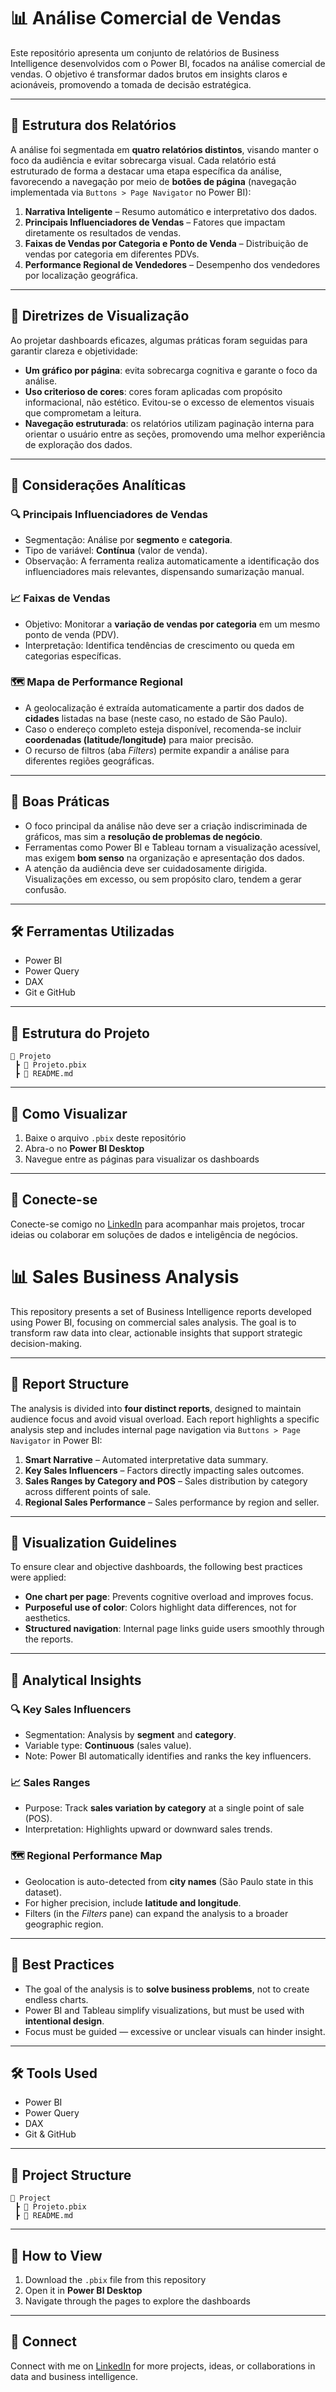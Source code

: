 # 📊 Análise Comercial de Vendas

Este repositório apresenta um conjunto de relatórios de Business Intelligence desenvolvidos com o Power BI, focados na análise comercial de vendas. O objetivo é transformar dados brutos em insights claros e acionáveis, promovendo a tomada de decisão estratégica.

---

## 📁 Estrutura dos Relatórios

A análise foi segmentada em **quatro relatórios distintos**, visando manter o foco da audiência e evitar sobrecarga visual. Cada relatório está estruturado de forma a destacar uma etapa específica da análise, favorecendo a navegação por meio de **botões de página** (navegação implementada via `Buttons > Page Navigator` no Power BI):

1. **Narrativa Inteligente** – Resumo automático e interpretativo dos dados.
2. **Principais Influenciadores de Vendas** – Fatores que impactam diretamente os resultados de vendas.
3. **Faixas de Vendas por Categoria e Ponto de Venda** – Distribuição de vendas por categoria em diferentes PDVs.
4. **Performance Regional de Vendedores** – Desempenho dos vendedores por localização geográfica.

---

## 🎯 Diretrizes de Visualização

Ao projetar dashboards eficazes, algumas práticas foram seguidas para garantir clareza e objetividade:

- **Um gráfico por página**: evita sobrecarga cognitiva e garante o foco da análise.
- **Uso criterioso de cores**: cores foram aplicadas com propósito informacional, não estético. Evitou-se o excesso de elementos visuais que comprometam a leitura.
- **Navegação estruturada**: os relatórios utilizam paginação interna para orientar o usuário entre as seções, promovendo uma melhor experiência de exploração dos dados.

---

## 🧠 Considerações Analíticas

### 🔍 Principais Influenciadores de Vendas
- Segmentação: Análise por **segmento** e **categoria**.
- Tipo de variável: **Contínua** (valor de venda).
- Observação: A ferramenta realiza automaticamente a identificação dos influenciadores mais relevantes, dispensando sumarização manual.

### 📈 Faixas de Vendas
- Objetivo: Monitorar a **variação de vendas por categoria** em um mesmo ponto de venda (PDV).
- Interpretação: Identifica tendências de crescimento ou queda em categorias específicas.

### 🗺️ Mapa de Performance Regional
- A geolocalização é extraída automaticamente a partir dos dados de **cidades** listadas na base (neste caso, no estado de São Paulo).
- Caso o endereço completo esteja disponível, recomenda-se incluir **coordenadas (latitude/longitude)** para maior precisão.
- O recurso de filtros (aba *Filters*) permite expandir a análise para diferentes regiões geográficas.

---

## 🧩 Boas Práticas

- O foco principal da análise não deve ser a criação indiscriminada de gráficos, mas sim a **resolução de problemas de negócio**.
- Ferramentas como Power BI e Tableau tornam a visualização acessível, mas exigem **bom senso** na organização e apresentação dos dados.
- A atenção da audiência deve ser cuidadosamente dirigida. Visualizações em excesso, ou sem propósito claro, tendem a gerar confusão.

---

## 🛠️ Ferramentas Utilizadas

- Power BI  
- Power Query  
- DAX  
- Git e GitHub  

---

## 📂 Estrutura do Projeto

```
📁 Projeto
 ┣ 📄 Projeto.pbix
 ┣ 📄 README.md
```

---

## 🚀 Como Visualizar

1. Baixe o arquivo `.pbix` deste repositório  
2. Abra-o no **Power BI Desktop**  
3. Navegue entre as páginas para visualizar os dashboards

---

## 🤝 Conecte-se

Conecte-se comigo no [LinkedIn](https://www.linkedin.com/in/rafael-paiva-martins/) para acompanhar mais projetos, trocar ideias ou colaborar em soluções de dados e inteligência de negócios.


# 📊 Sales Business Analysis

This repository presents a set of Business Intelligence reports developed using Power BI, focusing on commercial sales analysis. The goal is to transform raw data into clear, actionable insights that support strategic decision-making.

---

## 📁 Report Structure

The analysis is divided into **four distinct reports**, designed to maintain audience focus and avoid visual overload. Each report highlights a specific analysis step and includes internal page navigation via `Buttons > Page Navigator` in Power BI:

1. **Smart Narrative** – Automated interpretative data summary.
2. **Key Sales Influencers** – Factors directly impacting sales outcomes.
3. **Sales Ranges by Category and POS** – Sales distribution by category across different points of sale.
4. **Regional Sales Performance** – Sales performance by region and seller.

---

## 🎯 Visualization Guidelines

To ensure clear and objective dashboards, the following best practices were applied:

- **One chart per page**: Prevents cognitive overload and improves focus.
- **Purposeful use of color**: Colors highlight data differences, not for aesthetics.
- **Structured navigation**: Internal page links guide users smoothly through the reports.

---

## 🧠 Analytical Insights

### 🔍 Key Sales Influencers
- Segmentation: Analysis by **segment** and **category**.
- Variable type: **Continuous** (sales value).
- Note: Power BI automatically identifies and ranks the key influencers.

### 📈 Sales Ranges
- Purpose: Track **sales variation by category** at a single point of sale (POS).
- Interpretation: Highlights upward or downward sales trends.

### 🗺️ Regional Performance Map
- Geolocation is auto-detected from **city names** (São Paulo state in this dataset).
- For higher precision, include **latitude and longitude**.
- Filters (in the *Filters* pane) can expand the analysis to a broader geographic region.

---

## 🧩 Best Practices

- The goal of the analysis is to **solve business problems**, not to create endless charts.
- Power BI and Tableau simplify visualizations, but must be used with **intentional design**.
- Focus must be guided — excessive or unclear visuals can hinder insight.

---

## 🛠️ Tools Used

- Power BI  
- Power Query  
- DAX  
- Git & GitHub  

---

## 📂 Project Structure

```
📁 Project
 ┣ 📄 Projeto.pbix
 ┣ 📄 README.md
```

---

## 🚀 How to View

1. Download the `.pbix` file from this repository  
2. Open it in **Power BI Desktop**  
3. Navigate through the pages to explore the dashboards

---

## 🤝 Connect

Connect with me on [LinkedIn](https://www.linkedin.com/in/rafael-paiva-martins/) for more projects, ideas, or collaborations in data and business intelligence.

